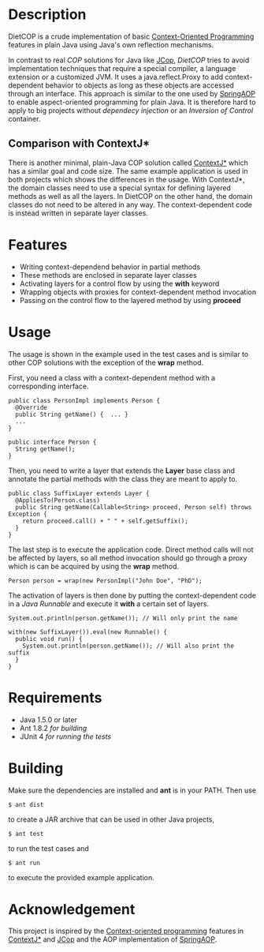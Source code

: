 Description
===========

DietCOP is a crude implementation of basic [Context-Oriented Programming][1]
features in plain Java using Java's own reflection mechanisms.

In contrast to real *COP* solutions for Java like [JCop][2], *DietCOP* tries
to avoid implementation techniques that require a special compiler, a
language extension or a customized JVM. It uses a java.reflect.Proxy to
add context-dependent behavior to objects as long as these objects are
accessed through an interface. This approach is similar to the one used by
[SpringAOP][3] to enable aspect-oriented programming for plain Java. It is
therefore hard to apply to big projects without *dependecy injection* or an
*Inversion of Control* container.

Comparison with ContextJ*
-------------------------

There is another minimal, plain-Java COP solution called [ContextJ*][4]
which has a similar goal and code size. The same example application is
used in both projects which shows the differences in the usage. With
ContextJ*, the domain classes need to use a special syntax for defining
layered methods as well as all the layers. In DietCOP on the other hand,
the domain classes do not need to be altered in any way. The
context-dependent code is instead written in separate layer classes.

Features
========

* Writing context-dependend behavior in partial methods
* These methods are enclosed in separate layer classes
* Activating layers for a control flow by using the **with** keyword
* Wrapping objects with proxies for context-dependent method invocation
* Passing on the control flow to the layered method by using **proceed**

Usage
=====

The usage is shown in the example used in the test cases and is similar
to other COP solutions with the exception of the **wrap** method.

First, you need a class with a context-dependent method with a corresponding
interface.

	public class PersonImpl implements Person {
	  @Override
	  public String getName() {  ... }
	  ...
	}
	
	public interface Person {
	  String getName();
	}

Then, you need to write a layer that extends the **Layer** base class
and annotate the partial methods with the class they are meant to apply to.

	public class SuffixLayer extends Layer {
	  @AppliesTo(Person.class)
	  public String getName(Callable<String> proceed, Person self) throws Exception {
	    return proceed.call() + " " + self.getSuffix();
	  }
	}

The last step is to execute the application code. Direct method calls
will not be affected by layers, so all method invocation should go
through a proxy which is can be acquired by using the **wrap** method.

	Person person = wrap(new PersonImpl("John Doe", "PhD");

The activation of layers is then done by putting the context-dependent code
in a *Java Runnable* and execute it **with** a certain set of layers.

	System.out.println(person.getName()); // Will only print the name
	
	with(new SuffixLayer()).eval(new Runnable() {
	  public void run() {
	    System.out.println(person.getName()); // Will also print the suffix
	  }
	}

Requirements
============

* Java 1.5.0 or later
* Ant 1.8.2 *for building*
* JUnit 4 *for running the tests*

Building
========

Make sure the dependencies are installed and **ant** is in your PATH.
Then use

	$ ant dist

to create a JAR archive that can be used in other Java
projects,

	$ ant test

to run the test cases and

	$ ant run
	
to execute the provided example application.

Acknowledgement
===============

This project is inspired by the [Context-oriented programming][1] features in
[ContextJ*][4] and [JCop][2] and the AOP implementation of [SpringAOP][3].

[1]: http://www.jot.fm/issues/issue_2008_03/article4/
[2]: https://www.hpi.uni-potsdam.de/hirschfeld/trac/Cop/wiki/JCop
[3]: http://static.springsource.org/spring/docs/2.5.x/reference/aop.html
[4]: http://soft.vub.ac.be/~pcostanz/contextj.html
